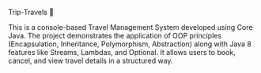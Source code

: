Trip-Travels 🚖

This is a console-based Travel Management System developed using Core Java. The project demonstrates the application of OOP principles (Encapsulation, Inheritance, Polymorphism, Abstraction) along with Java 8 features like Streams, Lambdas, and Optional. It allows users to book, cancel, and view travel details in a structured way.
